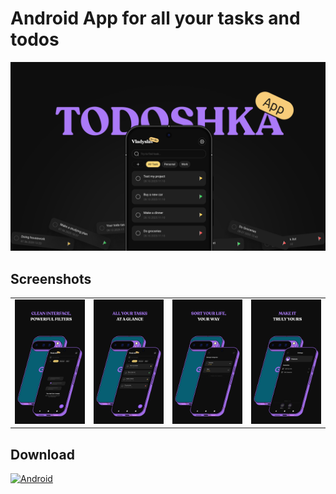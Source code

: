 # Android App for all your tasks and todos

<img src="https://raw.githubusercontent.com/metimol/Todoshka/refs/heads/main/Files/Images/Cover%20Photo.png" alt="App Cover"/>

## Screenshots
<div align="center">
<table>
  <tr>
    <td><img src="https://raw.githubusercontent.com/metimol/Todoshka/refs/heads/main/Files/Images/Screenshots/Screen%201.png" alt="Main screen" width="180"/></td>
    <td><img src="https://raw.githubusercontent.com/metimol/Todoshka/refs/heads/main/Files/Images/Screenshots/Screen%202.png" alt="Task details" width="180"/></td>
    <td><img src="https://raw.githubusercontent.com/metimol/Todoshka/refs/heads/main/Files/Images/Screenshots/Screen%203.png" alt="Delete confirmation" width="180"/></td>
    <td><img src="https://raw.githubusercontent.com/metimol/Todoshka/refs/heads/main/Files/Images/Screenshots/Screen%204.png" alt="Category selection" width="180"/></td>
  </tr>
</table>
</div>

## Download
[![Android](https://img.shields.io/badge/Download-3DDC84?style=for-the-badge&logo=android&logoColor=white)](https://github.com/metimol/Todoshka/releases)
